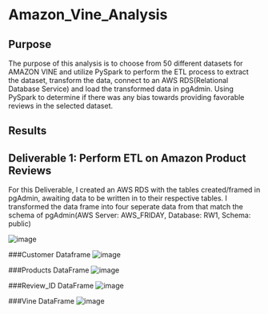 # Amazon_Vine_Analysis

## Purpose

The purpose of this analysis is to choose from 50 different datasets for AMAZON VINE and utilize PySpark to perform the ETL process to extract the dataset, transform the data, connect to an AWS RDS(Relational Database Service) and load the transformed data in pgAdmin.  Using PySpark to determine if there was any bias towards providing favorable reviews in the selected dataset.

## Results

## Deliverable 1:  Perform ETL on Amazon Product Reviews

For this Deliverable, I created an AWS RDS with the tables created/framed in pgAdmin, awaiting data to be written in to their respective tables.  I transformed the data frame into four seperate data from that match the schema of pgAdmin(AWS Server: AWS_FRIDAY, Database: RW1, Schema: public)   

![image](https://user-images.githubusercontent.com/8845050/181936030-9710e4d8-eeec-45be-8719-d63f8b7b7ac9.png)

###Customer Dataframe
![image](https://user-images.githubusercontent.com/8845050/181936137-f800c107-bc5a-43fc-a879-1a2ce790323e.png)

###Products DataFrame
![image](https://user-images.githubusercontent.com/8845050/181936201-4aa9a8af-98c8-4006-a10f-4c1126ed91c0.png)

###Review_ID DataFrame
![image](https://user-images.githubusercontent.com/8845050/181936217-31e71f56-8b0e-4db7-acfb-b6fe21c755ae.png)

###Vine DataFrame
![image](https://user-images.githubusercontent.com/8845050/181936277-63667428-2dd1-4649-9892-4a5222ecf070.png)


